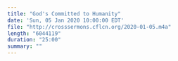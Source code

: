 ```yaml
---
title: "God's Committed to Humanity"
date: 'Sun, 05 Jan 2020 10:00:00 EDT'
file: "http://crosssermons.cflcn.org/2020-01-05.m4a"
length: "6044119"
duration: "25:00"
summary: ""
---
```

